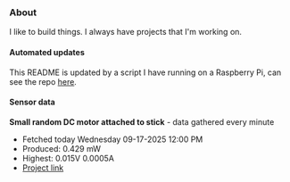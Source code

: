 ### About
I like to build things. I always have projects that I'm working on.

#### Automated updates
This README is updated by a script I have running on a Raspberry Pi, can see the repo [here](https://github.com/jdc-cunningham/raspi-git-repo-updater).

#### Sensor data


**Small random DC motor attached to stick** - data gathered every minute
- Fetched today Wednesday 09-17-2025 12:00 PM
- Produced: 0.429 mW
- Highest: 0.015V 0.0005A
- [Project link](https://github.com/jdc-cunningham/turbine-raspi)